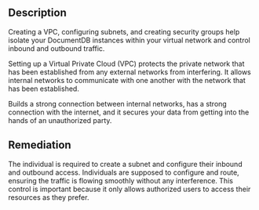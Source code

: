 ## Description

Creating a VPC, configuring subnets, and creating security groups help isolate your DocumentDB instances within your virtual network and control inbound and outbound traffic.

Setting up a Virtual Private Cloud (VPC) protects the private network that has been established from any external networks from interfering. It allows internal networks to communicate with one another with the network that has been established.

Builds a strong connection between internal networks, has a strong connection with the internet, and it secures your data from getting into the hands of an unauthorized party.

## Remediation

The individual is required to create a subnet and configure their inbound and outbound access. Individuals are supposed to configure and route, ensuring the traffic is flowing smoothly without any interference. This control is important because it only allows authorized users to access their resources as they prefer.
